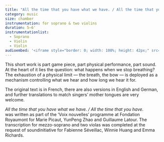 ```yaml
---
title: "All the time that you have what we have. / All the time that you have."
category: music
size: chamber
instrumentation: for soprano & two violins
duration: 5–6'
instrumentationlist:
  - Soprano
  - Violin
  - Violin
audioembed: '<iframe style="border: 0; width: 100%; height: 42px;" src="https://bandcamp.com/EmbeddedPlayer/track=2895491865/size=small/bgcol=ffffff/linkcol=f171a2/artwork=none/transparent=true/" seamless><a href="http://hear.chrisswithinbank.net/track/all-the-time-that-you-have-what-we-have-all-the-time-that-you-have">All the time that you have what we have. / All the time that you have. by Marie Picaut, YunPeng Zhao &amp; Guillaume Latour</a></iframe>'
---
```

This short work is part game piece, part physical performance, part sound. At the heart of it lies the question: what happens when we stop breathing? The exhaustion of a physical limit — the breath, the bow — is deployed as a mechanism controlling what we hear and how long we hear it for.

The original text is in French, there are also versions in English and German, and further translations to match singers’ mother tongues are very welcome.

*All the time that you have what we have. / All the time that you have.* was written as part of the ‘Voix nouvelles’ programme at Fondation Royaumont for Marie Picaut, YunPeng Zhao and Guillaume Latour. The transcription for mezzo-soprano and two violas was completed at the request of soundinitiative for Fabienne Séveillac, Winnie Huang and Emma Richards.
